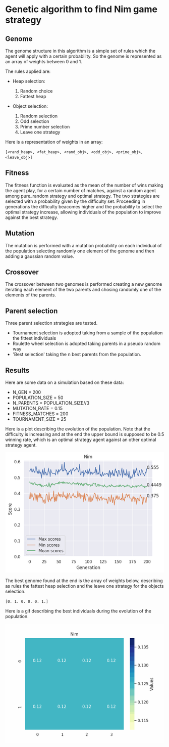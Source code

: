 # Genetic algorithm to find Nim game strategy

## Genome
The genome structure in this algorithm is a simple set of rules which the agent will apply with a certain probability.
So the genome is represented as an array of weights between 0 and 1.

The rules applied are:
- Heap selection:
  1. Random choice
  2. Fattest heap

- Object selection:
  1. Random selection
  2. Odd selection
  3. Prime number selection
  4. Leave one strategy
   
Here is a representation of weights in an array:

`[<rand_heap>, <fat_heap>, <rand_obj>, <odd_obj>, <prime_obj>, <leave_obj>]`


## Fitness
The fitness function is evaluated as the mean of the number of wins making the agent play, for a certain number of matches, against a random agent among pure_random strategy and optimal strategy.
The two strategies are selected with a probability given by the difficulty set.
Proceeding in generations the difficulty beacomes higher and the probability to select the optimal strategy increase, allowing individuals of the population to improve against the best strategy.


## Mutation
The mutation is performed with a mutation probability on each individual of the population selecting randomly one element of the genome and then adding a gaussian random value.

## Crossover
The crossover between two genomes is performed creating a new genome iterating each element of the two parents and chosing randomly one of the elements of the parents.

## Parent selection
Three parent selection strategies are tested.
- Tournament selection is adopted taking from a sample of the population the fittest individuals
- Roulette wheel selection is adopted taking parents in a pseudo random way
- 'Best selection' taking the n best parents from the population.

## Results
Here are some data on a simulation based on these data:

- N_GEN = 200
- POPULATION_SIZE = 50
- N_PARENTS = POPULATION_SIZE//3
- MUTATION_RATE = 0.15
- FITNESS_MATCHES = 200
- TOURNAMENT_SIZE = 25

Here is a plot describing the evolution of the population.
Note that the difficulty is increasing and at the end the upper bound is supposed to be 0.5 winning rate, which is an optimal strategy agent against an other optimal strategy agent.

![Alt Text](evolution.png)

The best genome found at the end is the array of weights below, describing as rules the fattest heap selection and the leave one strategy for the objects selection.

`[0. 1. 0. 0. 0. 1.]`

Here is a gif describing the best individuals during the evolution of the population.

![Alt Text](rules_heatmap.gif)